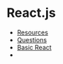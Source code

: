 # React.js

- [Resources](resources.md)
- [Questions](questions.md)
- [Basic React](basic-react.md)
- 